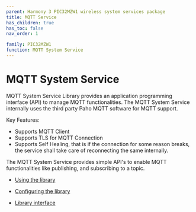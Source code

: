 ```yaml
---
parent: Harmony 3 PIC32MZW1 wireless system services package
title: MQTT Service
has_children: true
has_toc: false
nav_order: 1

family: PIC32MZW1
function: MQTT System Service
---
```


# MQTT System Service

MQTT System Service Library provides an application programming interface (API) to manage MQTT functionalities. The MQTT System Service internally uses the third party Paho MQTT software for MQTT support.

Key Features:
- Supports MQTT Client 
- Supports TLS for MQTT Connection
- Supports Self Healing, that is if the connection for some reason breaks, the service shall take care of reconnecting the same internally.  

The MQTT System Service provides simple API's to enable MQTT functionalities like publishing, and subscribing to a topic. 

* [Using the library](usage.md/#using-the-library)

* [Configuring the library](configuration.md/#configuring-the-library)

* [Library interface](interface.md)
